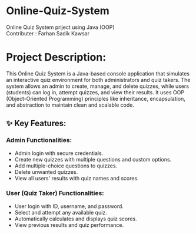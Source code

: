 # Online-Quiz-System

Online Quiz System priject using Java (OOP)
<br>
Contributer : Farhan Sadik Kawsar

# Project Description:
This Online Quiz System is a Java-based console application that simulates an interactive quiz environment for both administrators and quiz takers. The system allows an admin to create, manage, and delete quizzes, while users (students) can log in, attempt quizzes, and view their results. It uses OOP (Object-Oriented Programming) principles like inheritance, encapsulation, and abstraction to maintain clean and scalable code.
<br>

## ✨ Key Features:

### Admin Functionalities:
- Admin login with secure credentials.
- Create new quizzes with multiple questions and custom options.
- Add multiple-choice questions to quizzes.
- Delete unwanted quizzes.
- View all users' results with quiz names and scores.
### User (Quiz Taker) Functionalities:
- User login with ID, username, and password.
- Select and attempt any available quiz.
- Automatically calculates and displays quiz scores.
- View previous results and quiz performance.
